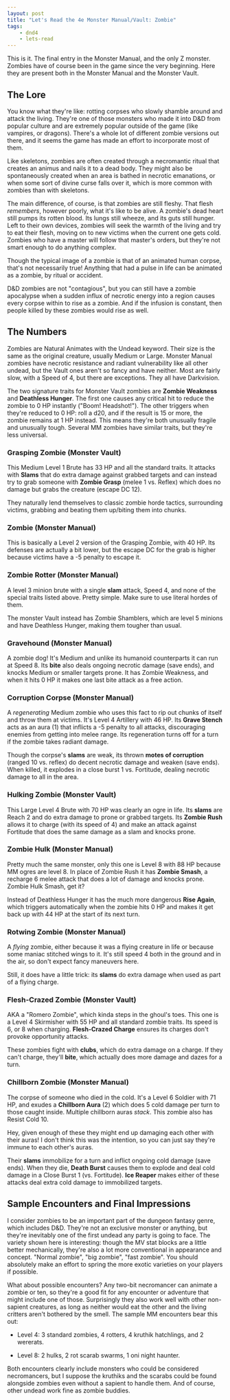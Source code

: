 ```yaml
---
layout: post
title: "Let's Read the 4e Monster Manual/Vault: Zombie"
tags:
    - dnd4
    - lets-read
---
```


This is it. The final entry in the Monster Manual, and the only Z
monster. Zombies have of course been in the game since the very beginning. Here
they are present both in the Monster Manual and the Monster Vault.

## The Lore

You know what they're like: rotting corpses who slowly shamble around and attack
the living. They're one of those monsters who made it into D&D from popular
culture and are extremely popular outside of the game (like vampires, or
dragons). There's a whole lot of different zombie versions out there, and it
seems the game has made an effort to incorporate most of them.

Like skeletons, zombies are often created through a necromantic ritual that
creates an animus and nails it to a dead body. They might also be spontaneously
created when an area is bathed in necrotic emanations, or when some sort of
divine curse falls over it, which is more common with zombies than with
skeletons.

The main difference, of course, is that zombies are still fleshy. That flesh
_remembers_, however poorly, what it's like to be alive. A zombie's dead heart
still pumps its rotten blood. Its lungs still wheeze, and its guts still
hunger. Left to their own devices, zombies will seek the warmth of the living
and try to eat their flesh, moving on to new victims when the current one gets
cold. Zombies who have a master will follow that master's orders, but they're
not smart enough to do anything complex.

Though the typical image of a zombie is that of an animated human corpse, that's
not necessarily true! Anything that had a pulse in life can be animated as a
zombie, by ritual or accident.

D&D zombies are not "contagious", but you can still have a zombie apocalypse
when a sudden influx of necrotic energy into a region causes every corpse within
to rise as a zombie. And if the infusion is constant, then people killed by
these zombies would rise as well.

## The Numbers

Zombies are Natural Animates with the Undead keyword. Their size is the same as
the original creature, usually Medium or Large. Monster Manual zombies have
necrotic resistance and radiant vulnerability like all other undead, but the
Vault ones aren't so fancy and have neither. Most are fairly slow, with a Speed
of 4, but there are exceptions. They all have Darkvision.

The two signature traits for Monster Vault zombies are **Zombie Weakness** and
**Deathless Hunger**. The first one causes any critical hit to reduce the zombie
to 0 HP instantly ("Boom! Headshot!"). The other triggers when they're reduced
to 0 HP: roll a d20, and if the result is 15 or more, the zombie remains at 1 HP
instead. This means they're both unusually fragile and unusually tough. Several
MM zombies have similar traits, but they're less universal.

### Grasping Zombie (Monster Vault)

This Medium Level 1 Brute has 33 HP and all the standard traits. It attacks with
**Slams** that do extra damage against grabbed targets and can instead try to
grab someone with **Zombie Grasp** (melee 1 vs. Reflex) which does no damage but
grabs the creature (escape DC 12).

They naturally lend themselves to classic zombie horde tactics, surrounding
victims, grabbing and beating them up/biting them into chunks.

### Zombie (Monster Manual)

This is basically a Level 2 version of the Grasping Zombie, with 40 HP. Its
defenses are actually a bit lower, but the escape DC for the grab is higher
because victims have a -5 penalty to escape it.

### Zombie Rotter (Monster Manual)

A level 3 minion brute with a single **slam** attack, Speed 4, and none of the
special traits listed above. Pretty simple. Make sure to use literal hordes of
them.

The monster Vault instead has Zombie Shamblers, which are level 5 minions and
have Deathless Hunger, making them tougher than usual.

### Gravehound (Monster Manual)

A zombie dog! It's Medium and unlike its humanoid counterparts it can run at
Speed 8. Its **bite** also deals ongoing necrotic damage (save ends), and knocks
Medium or smaller targets prone. It has Zombie Weakness, and when it hits 0 HP
it makes one last bite attack as a free action.

### Corruption Corpse (Monster Manual)

A _regenerating_ Medium zombie who uses this fact to rip out chunks of itself
and throw them at victims. It's Level 4 Artillery with 46 HP. Its **Grave
Stench** acts as an aura (1) that inflicts a -5 penalty to all attacks,
discouraging enemies from getting into melee range. Its regeneration turns off
for a turn if the zombie takes radiant damage.

Though the corpse's **slams** are weak, its thrown **motes of corruption**
(ranged 10 vs. reflex) do decent necrotic damage and weaken (save ends). When
killed, it explodes in a close burst 1 vs. Fortitude, dealing necrotic damage to
all in the area.

### Hulking Zombie (Monster Vault)

This Large Level 4 Brute with 70 HP was clearly an ogre in life. Its **slams**
are Reach 2 and do extra damage to prone or grabbed targets. Its **Zombie Rush**
allows it to charge (with its speed of 4) and make an attack against Fortitude
that does the same damage as a slam and knocks prone.

### Zombie Hulk (Monster Manual)

Pretty much the same monster, only this one is Level 8 with 88 HP because MM
ogres are level 8. In place of Zombie Rush it has **Zombie Smash**, a recharge 6
melee attack that does a lot of damage and knocks prone. Zombie Hulk Smash, get
it?

Instead of Deathless Hunger it has the much more dangerous **Rise Again**, which
triggers automatically when the zombie hits 0 HP and makes it get back up with
44 HP at the start of its next turn.

### Rotwing Zombie (Monster Manual)

A _flying_ zombie, either because it was a flying creature in life or because
some maniac stitched wings to it. It's still speed 4 both in the ground and in
the air, so don't expect fancy maneuvers here.

Still, it does have a little trick: its **slams** do extra damage when used as
part of a flying charge.

### Flesh-Crazed Zombie (Monster Vault)

AKA a "Romero Zombie", which kinda steps in the ghoul's toes. This one is a
Level 4 Skirmisher with 55 HP and all standard zombie traits. Its speed is 6, or
8 when charging. **Flesh-Crazed Charge** ensures its charges don't provoke
opportunity attacks.

These zombies fight with **clubs**, which do extra damage on a charge. If they
can't charge, they'll **bite**, which actually does more damage and dazes for a
turn.

### Chillborn Zombie (Monster Manual)

The corpse of someone who died in the cold. It's a Level 6 Soldier with 71 HP,
and exudes a **Chillborn Aura** (2) which does 5 cold damage per turn to those
caught inside. Multiple chillborn auras _stack_. This zombie also has Resist
Cold 10.

Hey, given enough of these they might end up damaging each other with their
auras! I don't think this was the intention, so you can just say they're immune
to each other's auras.

Their **slams** immobilize for a turn and inflict ongoing cold damage (save
ends). When they die, **Death Burst** causes them to explode and deal cold
damage in a Close Burst 1 (vs. Fortitude). **Ice Reaper** makes either of these
attacks deal extra cold damage to immobilized targets.

## Sample Encounters and Final Impressions

I consider zombies to be an important part of the dungeon fantasy genre, which
includes D&D. They're not an exclusive monster or anything, but they're
inevitably one of the first undead any party is going to face. The variety shown
here is interesting: though the MV stat blocks are a little better mechanically,
they're also a lot more conventional in appearance and concept. "Normal zombie",
"big zombie", "fast zombie". You should absolutely make an effort to spring the
more exotic varieties on your players if possible.

What about possible encounters? Any two-bit necromancer can animate a zombie or
ten, so they're a good fit for any encounter or adventure that might include one
of those. Surprisingly they also work well with other non-sapient creatures, as
long as neither would eat the other and the living critters aren't bothered by
the smell. The sample MM encounters bear this out:

- Level 4: 3 standard zombies, 4 rotters, 4 kruthik hatchlings, and 2 wererats.

- Level 8: 2 hulks, 2 rot scarab swarms, 1 oni night haunter.

Both encounters clearly include monsters who could be considered necromancers,
but I suppose the kruthiks and the scarabs could be found alongside zombies even
without a sapient to handle them. And of course, other undead work fine as
zombie buddies.
